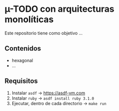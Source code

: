 # µ-TODO con arquitecturas monolíticas

Este repositorio tiene como objetivo ...

## Contenidos
- hexagonal
- ...

## Requisitos

1. Instalar `asdf` -> https://asdf-vm.com
2. Instalar `ruby` -> `asdf install ruby 3.1.0`
3. Ejecutar, dentro de cada directorio -> `make run`
